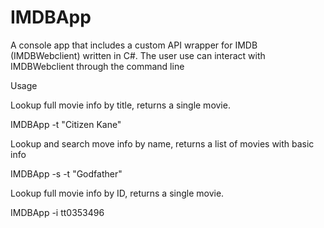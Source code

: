 # IMDBApp
A console app that includes a custom API wrapper for IMDB (IMDBWebclient) written in C#. The user use can interact with IMDBWebclient through the command line

Usage

Lookup full movie info by title, returns a single movie.

IMDBApp -t "Citizen Kane" 

Lookup and search move info by name, returns a list of movies with basic info

IMDBApp -s -t "Godfather"

Lookup full movie info by ID, returns a single movie.

IMDBApp -i tt0353496





